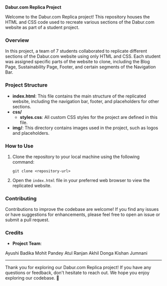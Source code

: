 **Dabur.com Replica Project**

Welcome to the Dabur.com Replica project! This repository houses the HTML and CSS code used to recreate various sections of the Dabur.com website as part of a student project.

### Overview

In this project, a team of 7 students collaborated to replicate different sections of the Dabur.com website using only HTML and CSS. Each student was assigned specific parts of the website to clone, including the Blog Page, Sustainability Page, Footer, and certain segments of the Navigation Bar.

### Project Structure

- **index.html**: This file contains the main structure of the replicated website, including the navigation bar, footer, and placeholders for other sections.
- **css/**
  - **styles.css**: All custom CSS styles for the project are defined in this file.
- **img/**: This directory contains images used in the project, such as logos and placeholders.

### How to Use

1. Clone the repository to your local machine using the following command:
   ```
   git clone <repository-url>
   ```
2. Open the `index.html` file in your preferred web browser to view the replicated website.

### Contributing

Contributions to improve the codebase are welcome! If you find any issues or have suggestions for enhancements, please feel free to open an issue or submit a pull request.

### Credits

- **Project Team**:

Ayushi Badika
Mohit Pandey
Atul Ranjan
Akhil Donga
Kishan Jumnani

---

Thank you for exploring our Dabur.com Replica project! If you have any questions or feedback, don't hesitate to reach out. We hope you enjoy exploring our codebase. 🚀
